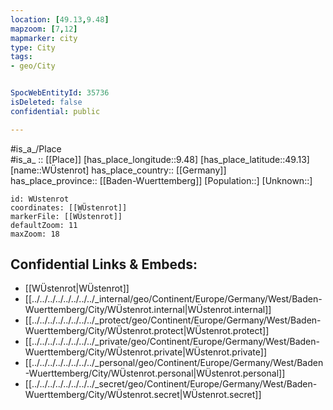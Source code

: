 ```yaml
---
location: [49.13,9.48] 
mapzoom: [7,12] 
mapmarker: city 
type: City
tags:
- geo/City


SpocWebEntityId: 35736
isDeleted: false
confidential: public

---
```

#is_a_/Place  
#is_a_ :: [[Place]] 
[has_place_longitude::9.48] 
[has_place_latitude::49.13] 
[name::WÜstenrot] 
has_place_country:: [[Germany]]  
has_place_province:: [[Baden-Wuerttemberg]] 
[Population::] 
[Unknown::] 


```leaflet
id: WÜstenrot
coordinates: [[WÜstenrot]] 
markerFile: [[WÜstenrot]] 
defaultZoom: 11 
maxZoom: 18
```


## Confidential Links & Embeds: 
- [[WÜstenrot|WÜstenrot]]  
- [[../../../../../../../../_internal/geo/Continent/Europe/Germany/West/Baden-Wuerttemberg/City/WÜstenrot.internal|WÜstenrot.internal]] 
- [[../../../../../../../../_protect/geo/Continent/Europe/Germany/West/Baden-Wuerttemberg/City/WÜstenrot.protect|WÜstenrot.protect]] 
- [[../../../../../../../../_private/geo/Continent/Europe/Germany/West/Baden-Wuerttemberg/City/WÜstenrot.private|WÜstenrot.private]] 
- [[../../../../../../../../_personal/geo/Continent/Europe/Germany/West/Baden-Wuerttemberg/City/WÜstenrot.personal|WÜstenrot.personal]] 
- [[../../../../../../../../_secret/geo/Continent/Europe/Germany/West/Baden-Wuerttemberg/City/WÜstenrot.secret|WÜstenrot.secret]] 
